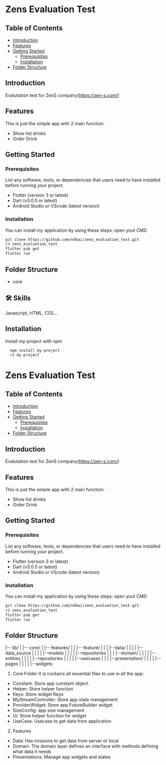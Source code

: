 
# Zens Evaluation Test

## Table of Contents

- [Introduction](#introduction)
- [Features](#features)
- [Getting Started](#getting-started)
    - [Prerequisites](#prerequisites)
    - [Installation](#installation)
- [Folder Structure](#folder-structure)

## Introduction
Evalutation test for ZenS company(https://zen-s.com/)
## Features

This is just the simple app with 2 main function:
- Show list drinks
- Order Drink
## Getting Started
### Prerequisites

List any software, tools, or dependencies that users need to have installed before running your project.

- Flutter (version 3 or latest)
- Dart (v3.0.5 or latest)
- Android Studio or VScode (latest version)
### Installation
You can install my application by using these steps:
open yout CMD
  ```bash
git clone https://github.com/ndkai/zens_evaluation_test.git
cd zens_evaluation_test
flutter pub get
flutter run
```

## Folder Structure
 - core

## 🛠 Skills
Javascript, HTML, CSS...


## Installation

Install my-project with npm

```bash
  npm install my-project
  cd my-project
```
    
# Zens Evaluation Test

## Table of Contents

- [Introduction](#introduction)
- [Features](#features)
- [Getting Started](#getting-started)
    - [Prerequisites](#prerequisites)
    - [Installation](#installation)
- [Folder Structure](#folder-structure)

## Introduction
Evalutation test for ZenS company(https://zen-s.com/)
## Features

This is just the simple app with 2 main function:
- Show list drinks
- Order Drink
## Getting Started
### Prerequisites

List any software, tools, or dependencies that users need to have installed before running your project.

- Flutter (version 3 or latest)
- Dart (v3.0.5 or latest)
- Android Studio or VScode (latest version)
### Installation
You can install my application by using these steps:
open yout CMD
  ```bash
git clone https://github.com/ndkai/zens_evaluation_test.git
cd zens_evaluation_test
flutter pub get
flutter run
```

## Folder Structure
|-- lib/
|   |-- core/
|   |-- features/
|   |   |-- feature/
|   |   |   |--data/
|   |   |   |    |--data_source
|   |   |   |    |--models
|   |   |   |    |--repositories
|   |   |   |--domain/
|   |   |   |    |--entities
|   |   |   |    |--repositories
|   |   |   |    |--usecases
|   |   |   |--presentation/
|   |   |   |    |--pages
|   |   |   |    |--widgets

1. Core Folder
It is contains all essential files to use in all the app:
 - Constant: Store app constant object.
 - Helper: Store helper function 
 - Keys: Store widget Keys
 - MyStreamController: Store app state management
 - ProviderWidget: Store app FutureBuilder widget
 - SizeConfig: app size management
 - Ui: Store helper function for widget
 - UseCase: Usecase to get data from application
2. Features
 - Data: Has missions to get data from server or local
 - Domain: The domain layer defines an interface with methods defining what data it needs
 - Presentations: Manage app widgets and states

